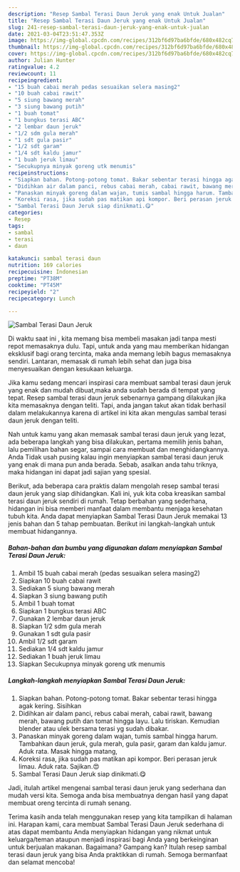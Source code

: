 ```yaml
---
description: "Resep Sambal Terasi Daun Jeruk yang enak Untuk Jualan"
title: "Resep Sambal Terasi Daun Jeruk yang enak Untuk Jualan"
slug: 241-resep-sambal-terasi-daun-jeruk-yang-enak-untuk-jualan
date: 2021-03-04T23:51:47.353Z
image: https://img-global.cpcdn.com/recipes/312bf6d97ba6bfde/680x482cq70/sambal-terasi-daun-jeruk-foto-resep-utama.jpg
thumbnail: https://img-global.cpcdn.com/recipes/312bf6d97ba6bfde/680x482cq70/sambal-terasi-daun-jeruk-foto-resep-utama.jpg
cover: https://img-global.cpcdn.com/recipes/312bf6d97ba6bfde/680x482cq70/sambal-terasi-daun-jeruk-foto-resep-utama.jpg
author: Julian Hunter
ratingvalue: 4.2
reviewcount: 11
recipeingredient:
- "15 buah cabai merah pedas sesuaikan selera masing2"
- "10 buah cabai rawit"
- "5 siung bawang merah"
- "3 siung bawang putih"
- "1 buah tomat"
- "1 bungkus terasi ABC"
- "2 lembar daun jeruk"
- "1/2 sdm gula merah"
- "1 sdt gula pasir"
- "1/2 sdt garam"
- "1/4 sdt kaldu jamur"
- "1 buah jeruk limau"
- "Secukupnya minyak goreng utk menumis"
recipeinstructions:
- "Siapkan bahan. Potong-potong tomat. Bakar sebentar terasi hingga agak kering. Sisihkan"
- "Didihkan air dalam panci, rebus cabai merah, cabai rawit, bawang merah, bawang putih dan tomat hingga layu. Lalu tiriskan. Kemudian blender atau ulek bersama terasi yg sudah dibakar."
- "Panaskan minyak goreng dalam wajan, tumis sambal hingga harum. Tambahkan daun jeruk, gula merah, gula pasir, garam dan kaldu jamur. Aduk rata. Masak hingga matang,"
- "Koreksi rasa, jika sudah pas matikan api kompor. Beri perasan jeruk limau. Aduk rata. Sajikan.😍"
- "Sambal Terasi Daun Jeruk siap dinikmati.😋"
categories:
- Resep
tags:
- sambal
- terasi
- daun

katakunci: sambal terasi daun 
nutrition: 169 calories
recipecuisine: Indonesian
preptime: "PT38M"
cooktime: "PT45M"
recipeyield: "2"
recipecategory: Lunch

---
```



![Sambal Terasi Daun Jeruk](https://img-global.cpcdn.com/recipes/312bf6d97ba6bfde/680x482cq70/sambal-terasi-daun-jeruk-foto-resep-utama.jpg)

Di waktu  saat ini , kita memang bisa membeli masakan jadi tanpa mesti repot memasaknya dulu. Tapi, untuk anda yang mau memberikan hidangan eksklusif bagi orang tercinta, maka anda memang lebih bagus memasaknya sendiri. Lantaran, memasak di rumah lebih sehat dan juga bisa menyesuaikan dengan kesukaan keluarga.

Jika kamu sedang mencari inspirasi cara membuat sambal terasi daun jeruk yang enak dan mudah dibuat,maka anda sudah berada di tempat yang tepat. Resep sambal terasi daun jeruk  sebenarnya gampang dilakukan jika kita memasaknya dengan teliti. Tapi, anda jangan takut akan tidak berhasil dalam melakukannya 
karena di artikel ini kita akan mengulas sambal terasi daun jeruk dengan teliti.  



Nah untuk kamu yang akan memasak sambal terasi daun jeruk yang lezat, ada beberapa langkah yang bisa dilakukan, pertama memilih jenis bahan, lalu pemilihan bahan segar, sampai cara membuat dan menghidangkannya. Anda Tidak usah pusing kalau ingin menyiapkan sambal terasi daun jeruk yang enak di mana pun anda berada. Sebab, asalkan anda  tahu triknya, maka hidangan ini dapat jadi sajian yang spesial.

Berikut, ada beberapa cara praktis  dalam mengolah resep sambal terasi daun jeruk yang siap dihidangkan. Kali ini, yuk kita coba kreasikan sambal terasi daun jeruk sendiri di rumah. Tetap berbahan yang sederhana, hidangan ini bisa memberi manfaat dalam membantu menjaga kesehatan tubuh kita. Anda dapat menyiapkan Sambal Terasi Daun Jeruk memakai 13 jenis bahan dan 5 tahap pembuatan. Berikut ini langkah-langkah untuk membuat hidangannya.

<!--inarticleads1-->

##### Bahan-bahan dan bumbu yang digunakan dalam menyiapkan Sambal Terasi Daun Jeruk:

1. Ambil 15 buah cabai merah (pedas sesuaikan selera masing2)
1. Siapkan 10 buah cabai rawit
1. Sediakan 5 siung bawang merah
1. Siapkan 3 siung bawang putih
1. Ambil 1 buah tomat
1. Siapkan 1 bungkus terasi ABC
1. Gunakan 2 lembar daun jeruk
1. Siapkan 1/2 sdm gula merah
1. Gunakan 1 sdt gula pasir
1. Ambil 1/2 sdt garam
1. Sediakan 1/4 sdt kaldu jamur
1. Sediakan 1 buah jeruk limau
1. Siapkan Secukupnya minyak goreng utk menumis




<!--inarticleads2-->

##### Langkah-langkah menyiapkan Sambal Terasi Daun Jeruk:

1. Siapkan bahan. Potong-potong tomat. Bakar sebentar terasi hingga agak kering. Sisihkan
1. Didihkan air dalam panci, rebus cabai merah, cabai rawit, bawang merah, bawang putih dan tomat hingga layu. Lalu tiriskan. Kemudian blender atau ulek bersama terasi yg sudah dibakar.
1. Panaskan minyak goreng dalam wajan, tumis sambal hingga harum. Tambahkan daun jeruk, gula merah, gula pasir, garam dan kaldu jamur. Aduk rata. Masak hingga matang,
1. Koreksi rasa, jika sudah pas matikan api kompor. Beri perasan jeruk limau. Aduk rata. Sajikan.😍
1. Sambal Terasi Daun Jeruk siap dinikmati.😋




Jadi, itulah artikel mengenai  sambal terasi daun jeruk  yang sederhana dan mudah versi kita. Semoga anda bisa membuatnya dengan hasil yang dapat membuat oreng tercinta di rumah senang. 

Terima kasih anda telah menggunakan resep yang kita tampilkan di halaman ini. Harapan kami, cara membuat  Sambal Terasi Daun Jeruk sederhana di atas dapat membantu Anda menyiapkan hidangan yang nikmat untuk keluarga/teman ataupun menjadi inspirasi bagi Anda yang berkeinginan untuk berjualan makanan. Bagaimana? Gampang kan? Itulah resep sambal terasi daun jeruk yang bisa Anda praktikkan di rumah. Semoga bermanfaat dan selamat mencoba!

